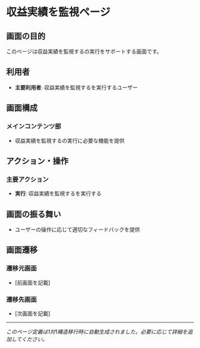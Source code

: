# 収益実績を監視ページ

## 画面の目的
このページは収益実績を監視するの実行をサポートする画面です。

## 利用者
- **主要利用者**: 収益実績を監視するを実行するユーザー

## 画面構成

### メインコンテンツ部
- 収益実績を監視するの実行に必要な機能を提供

## アクション・操作

### 主要アクション
- **実行**: 収益実績を監視するを実行する

## 画面の振る舞い
- ユーザーの操作に応じて適切なフィードバックを提供

## 画面遷移

### 遷移元画面
- [前画面を記載]

### 遷移先画面
- [次画面を記載]

---
*このページ定義は1対1構造移行時に自動生成されました。必要に応じて詳細を追加してください。*
